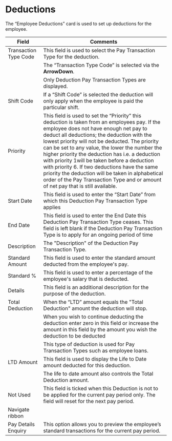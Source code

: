 # Deductions

The “Employee Deductions” card is used to set up deductions for the employee. 


 |Field|Comments|
|---|---|
|Transaction Type Code|This field is used to select the Pay Transaction Type for the deduction.|
||The “Transaction Type Code” is selected via the **ArrowDown**.|
||Only Deduction Pay Transaction Types are displayed.|
|Shift Code|If a “Shift Code” is selected the deduction will only apply when the employee is paid the particular shift.|
|Priority|This field is used to set the “Priority” this deduction is taken from an employees pay.  If the employee does not have enough net pay to deduct all deductions; the deduction with the lowest priority will not be deducted.  The priority can be set to any value, the lower the number the higher priority the deduction has i.e. a deduction with priority 1will be taken before a deduction with priority 6.  If two deductions have the same priority the deduction will be taken in alphabetical order of the Pay Transaction Type and or amount of net pay that is still available.|
|Start Date|This field is used to enter the “Start Date” from which this Deduction Pay Transaction Type applies|
|End Date|This field is used to enter the End Date this Deduction Pay Transaction Type ceases.  This field is left blank if the Deduction Pay Transaction Type is to apply for an ongoing period of time|
|Description|The "Description" of the Deduction Pay Transaction Type.|
|Standard Amount|This field is used to enter the standard amount deducted from the employee's pay.|
|Standard %|This field is used to enter a percentage of the employee's salary that is deducted.|
|Details|This field is an additional description for the purpose of the deduction.|
|Total Deduction|When the “LTD” amount equals the "Total Deduction" amount the deduction will stop.|
||When you wish to continue deducting the deduction enter zero in this field or increase the amount in this field by the amount you wish the deduction to be deducted|
||This type of deduction is used for Pay Transaction Types such as employee loans.|
|LTD Amount|This field is used to display the Life to Date amount deducted for this deduction.|
||The life to date amount also controls the Total Deduction amount.|
|Not Used|This field is ticked when this Deduction is not to be applied for the current pay period only.  The field will reset for the next pay period.|
|Navigate ribbon||
|Pay Details Enquiry|This option allows you to preview the employee’s standard transactions for the current pay period.|
